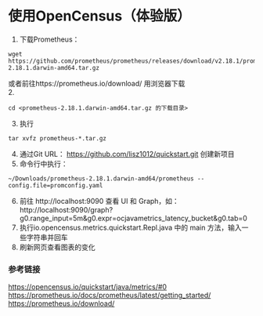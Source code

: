 # 使用OpenCensus（体验版）

1. 下载Prometheus：
```
wget https://github.com/prometheus/prometheus/releases/download/v2.18.1/prometheus-2.18.1.darwin-amd64.tar.gz
``` 
或者前往https://prometheus.io/download/ 用浏览器下载  
2. 
```
cd <prometheus-2.18.1.darwin-amd64.tar.gz 的下载目录>
```
3. 执行
```
tar xvfz prometheus-*.tar.gz
```
4. 通过Git URL： https://github.com/lisz1012/quickstart.git 创建新项目
5. 命令行中执行：
```
~/Downloads/prometheus-2.18.1.darwin-amd64/prometheus --config.file=promconfig.yaml
```
6. 前往 http://localhost:9090 查看 UI 和 Graph，如： http://localhost:9090/graph?g0.range_input=5m&g0.expr=ocjavametrics_latency_bucket&g0.tab=0
7. 执行io.opencensus.metrics.quickstart.Repl.java 中的 main 方法，输入一些字符串并回车
8. 刷新网页查看图表的变化

### 参考链接
https://opencensus.io/quickstart/java/metrics/#0
https://prometheus.io/docs/prometheus/latest/getting_started/
https://prometheus.io/download/